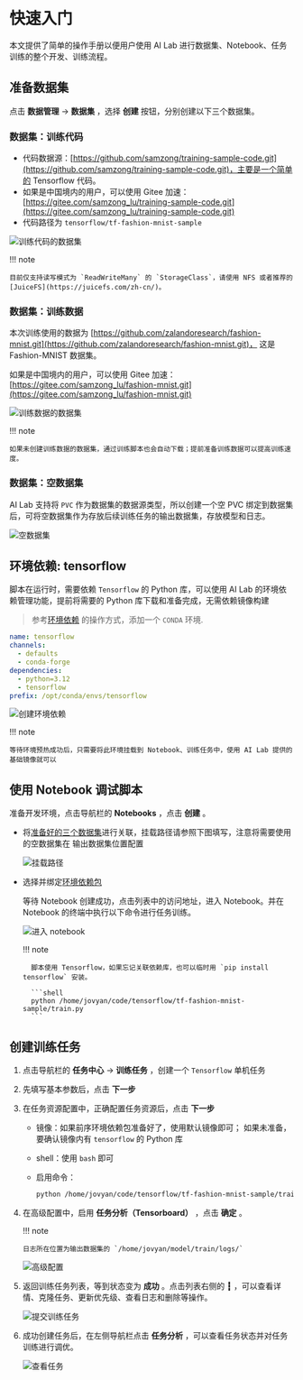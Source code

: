 # 快速入门

本文提供了简单的操作手册以便用户使用 AI Lab 进行数据集、Notebook、任务训练的整个开发、训练流程。

## 准备数据集

点击 **数据管理** -> **数据集** ，选择 **创建** 按钮，分别创建以下三个数据集。

### 数据集：训练代码

- 代码数据源：[https://github.com/samzong/training-sample-code.git](https://github.com/samzong/training-sample-code.git)，主要是一个简单的 Tensorflow 代码。
- 如果是中国境内的用户，可以使用 Gitee 加速：[https://gitee.com/samzong_lu/training-sample-code.git](https://gitee.com/samzong_lu/training-sample-code.git)
- 代码路径为 `tensorflow/tf-fashion-mnist-sample`

![训练代码的数据集](./images/baize-01.png)

!!! note

    目前仅支持读写模式为 `ReadWriteMany` 的 `StorageClass`，请使用 NFS 或者推荐的 [JuiceFS](https://juicefs.com/zh-cn/)。

### 数据集：训练数据

本次训练使用的数据为 [https://github.com/zalandoresearch/fashion-mnist.git](https://github.com/zalandoresearch/fashion-mnist.git)，
这是 Fashion-MNIST 数据集。

如果是中国境内的用户，可以使用 Gitee 加速：[https://gitee.com/samzong_lu/fashion-mnist.git](https://gitee.com/samzong_lu/fashion-mnist.git)

![训练数据的数据集](./images/baize-02.png)

!!! note

    如果未创建训练数据的数据集，通过训练脚本也会自动下载；提前准备训练数据可以提高训练速度。

### 数据集：空数据集

AI Lab 支持将 `PVC` 作为数据集的数据源类型，所以创建一个空 PVC 绑定到数据集后，可将空数据集作为存放后续训练任务的输出数据集，存放模型和日志。

![空数据集](./images/baize-03.png)

## 环境依赖: tensorflow

脚本在运行时，需要依赖 `Tensorflow` 的 Python 库，可以使用 AI Lab 的环境依赖管理功能，提前将需要的 Python 库下载和准备完成，无需依赖镜像构建

> 参考[环境依赖](./dataset/environments.md) 的操作方式，添加一个 `CONDA` 环境.

```yaml
name: tensorflow
channels:
  - defaults
  - conda-forge
dependencies:
  - python=3.12
  - tensorflow
prefix: /opt/conda/envs/tensorflow
```

![创建环境依赖](./images/baize-08.png)

!!! note

    等待环境预热成功后，只需要将此环境挂载到 Notebook、训练任务中，使用 AI Lab 提供的基础镜像就可以

## 使用 Notebook 调试脚本

准备开发环境，点击导航栏的 **Notebooks** ，点击 **创建** 。

- 将[准备好的三个数据集](#_2)进行关联，挂载路径请参照下图填写，注意将需要使用的空数据集在 输出数据集位置配置

    ![挂载路径](./images/baize-06.png)

- 选择并绑定[环境依赖包](#tensorflow)

    等待 Notebook 创建成功，点击列表中的访问地址，进入 Notebook。并在 Notebook 的终端中执行以下命令进行任务训练。

    ![进入 notebook](./images/baize-05.png)

    !!! note

        脚本使用 Tensorflow，如果忘记关联依赖库，也可以临时用 `pip install tensorflow` 安装。

        ```shell
        python /home/jovyan/code/tensorflow/tf-fashion-mnist-sample/train.py
        ```

## 创建训练任务

1.  点击导航栏的 **任务中心** -> **训练任务** ，创建一个 `Tensorflow` 单机任务
1.  先填写基本参数后，点击 **下一步**
1.  在任务资源配置中，正确配置任务资源后，点击 **下一步**

    - 镜像：如果前序环境依赖包准备好了，使用默认镜像即可； 如果未准备，要确认镜像内有 `tensorflow` 的 Python 库
    - shell：使用 `bash` 即可
    - 启用命令：
    
        ```bash
        python /home/jovyan/code/tensorflow/tf-fashion-mnist-sample/train.py
        ```

1.  在高级配置中，启用 **任务分析（Tensorboard）** ，点击 **确定** 。

    !!! note

        日志所在位置为输出数据集的 `/home/jovyan/model/train/logs/`

    ![高级配置](./images/enable-analy.png)

1.  返回训练任务列表，等到状态变为 **成功** 。点击列表右侧的 **┇** ，可以查看详情、克隆任务、更新优先级、查看日志和删除等操作。

    ![提交训练任务](./images/othera.png)

1.  成功创建任务后，在左侧导航栏点击 **任务分析** ，可以查看任务状态并对任务训练进行调优。

    ![查看任务](./images/baize-07.png)
